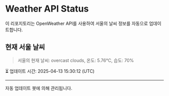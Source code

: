 
# Weather API Status

이 리포지토리는 OpenWeather API를 사용하여 서울의 날씨 정보를 자동으로 업데이트합니다.

## 현재 서울 날씨
> 서울의 현재 날씨: overcast clouds, 온도: 5.76°C, 습도: 70%

⏳ 업데이트 시간: 2025-04-13 15:30:12 (UTC)

---
자동 업데이트 봇에 의해 관리됩니다.
